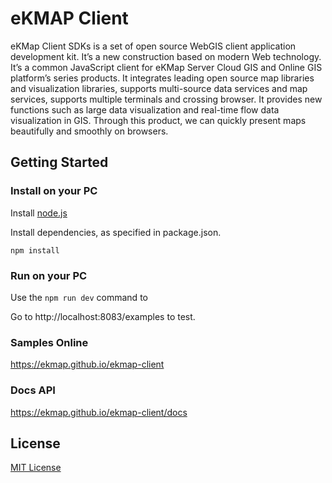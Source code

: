 # eKMAP Client

eKMap Client SDKs is a set of open source WebGIS client application development kit. It’s a new construction based on modern Web technology. It’s a common JavaScript client for eKMap Server Cloud GIS and Online GIS platform’s series products. It integrates leading open source map libraries and visualization libraries, supports multi-source data services and map services, supports multiple terminals and crossing browser. It provides new functions such as large data visualization and real-time flow data visualization in GIS. Through this product, we can quickly present maps beautifully and smoothly on browsers.

## Getting Started

### Install on your PC

Install [node.js](http://nodejs.org/)

Install dependencies, as specified in package.json.

````
npm install
````

### Run on your PC

Use the `npm run dev` command to

Go to http://localhost:8083/examples to test.

### Samples Online

https://ekmap.github.io/ekmap-client

### Docs API

https://ekmap.github.io/ekmap-client/docs

## License
[MIT License](./LICENSE)

